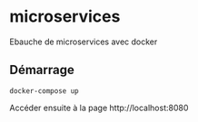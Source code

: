 # microservices
Ebauche de microservices avec docker

## Démarrage
```
docker-compose up
```

Accéder ensuite à la page http://localhost:8080
